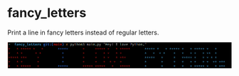 # fancy_letters

Print a line in fancy letters instead of regular letters.

![Image](2021-06-20_07-09.png)